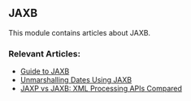 ## JAXB

This module contains articles about JAXB.

### Relevant Articles:
- [Guide to JAXB](https://www.baeldung.com/jaxb)
- [Unmarshalling Dates Using JAXB](https://www.baeldung.com/jaxb-unmarshalling-dates)
- [JAXP vs JAXB: XML Processing APIs Compared](https://www.baeldung.com/java-jaxp-vs-jaxb)

